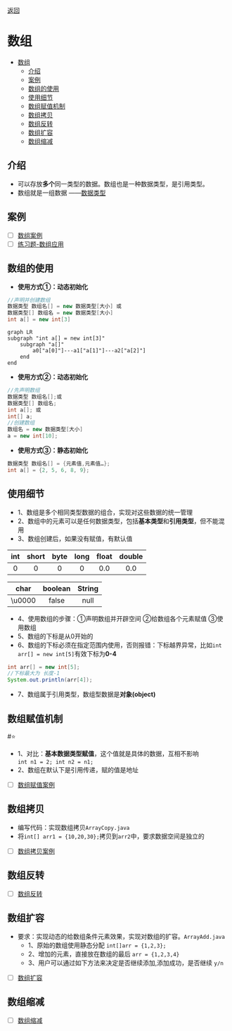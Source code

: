 [返回](数组、排序和查找.md)

# 数组
- [数组](#数组)
  - [介绍](#介绍)
  - [案例](#案例)
  - [数组的使用](#数组的使用)
  - [使用细节](#使用细节)
  - [数组赋值机制](#数组赋值机制)
  - [数组拷贝](#数组拷贝)
  - [数组反转](#数组反转)
  - [数组扩容](#数组扩容)
  - [数组缩减](#数组缩减)

## 介绍
- 可以存放**多个**同一类型的数据。数组也是一种数据类型，是引用类型。  
- 数组就是一组数据
——[数据类型](数据类型.md)

## 案例
- [ ] [数组案例](数组案例.md)
- [ ] [练习题-数组应用](练习题-数组应用.md)

## 数组的使用
- **使用方式①：动态初始化**
```java
//声明并创建数组
数据类型 数组名[] = new 数据类型[大小] 或
数据类型[] 数组名 = new 数据类型[大小] 
int a[] = new int[3]
```
```mermaid
graph LR
subgraph "int a[] = new int[3]"
    subgraph "a[]"
        a0["a[0]"]---a1["a[1]"]---a2["a[2]"]
    end
end
```

- **使用方式②：动态初始化**
```java
//先声明数组
数据类型 数组名[];或 
数据类型[] 数组名;
int a[]; 或
int[] a;
//创建数组
数组名 = new 数据类型[大小]
a = new int[10];
```
- **使用方式③：静态初始化**  
```java
数据类型 数组名[] = {元素值,元素值…};
int a[] = {2, 5, 6, 8, 9};
```

## 使用细节

- 1、数组是多个相同类型数据的组合，实现对这些数据的统一管理  
- 2、数组中的元素可以是任何数据类型，包括**基本类型**和**引用类型**，但不能混用
- 3、数组创建后，如果没有赋值，有默认值
<center>

|int|short|byte|long|float|double|
|:-:|:-:|:-:|:-:|:-:|:-:|
|0|0|0|0|0.0|0.0|

|char|boolean|String|
|:-:|:-:|:-:|
|\u0000|false|null|
</center>

- 4、使用数组的步骤：①声明数组并开辟空间 ②给数组各个元素赋值 ③使用数组
- 5、数组的下标是从0开始的
- 6、数组的下标必须在指定范围内使用，否则报错：下标越界异常，比如`int arr[] = new int[5]`有效下标为**0-4**
```java
int arr[] = new int[5];
//下标最大为 长度-1
System.out.println(arr[4]);
```
- 7、数组属于引用类型，数组型数据是**对象(object)**
## 数组赋值机制
#⭐
<span id= "jump"> </sapn>

- 1、对比：**基本数据类型赋值**，这个值就是具体的数据，互相不影响  
`int n1 = 2; int n2 = n1;`  
- 2、数组在默认下是引用传递，赋的值是地址
- [ ] [数组赋值案例](数组赋值案例.md)

## 数组拷贝
- 编写代码：实现数组拷贝`ArrayCopy.java`
- 将`int[] arr1 = {10,20,30};`拷贝到`arr2`中，要求数据空间是独立的
- [ ] [数组拷贝案例](数组拷贝案例.md)

## 数组反转
- [ ] [数组反转](数组反转.md)

## 数组扩容

- 要求：实现动态的给数组条件元素效果，实现对数组的扩容。`ArrayAdd.java`
  - 1、原始的数组使用静态分配 `int[]arr = {1,2,3};`
  - 2、增加的元素，直接放在数组的最后 `arr = {1,2,3,4}`
  - 3、用户可以通过如下方法来决定是否继续添加,添加成功，是否继续 `y/n`
- [ ] [数组扩容](数组扩容)

## 数组缩减
- [ ] [数组缩减](数组缩减)